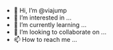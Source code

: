 - 👋 Hi, I’m @viajump
- 👀 I’m interested in ...
- 🌱 I’m currently learning ...
- 💞️ I’m looking to collaborate on ...
- 📫 How to reach me ...

<!---
viajump is a ✨ special ✨ repository because its `README.md` (this file) appears on your GitHub profile.
You can click the Preview link to take a look at your changes.
--->
